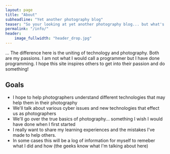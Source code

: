 ```yaml
---
layout: page
title: "About"
subheadline: "Yet another photography blog"
teaser: "So your looking at yet another photography blog... but what's different here."
permalink: "/info/"
header:
    image_fullwidth: "header_drop.jpg"
---
```

... The difference here is the uniting of technology and photography. Both are my passions. I am not what I would call a programmer but I have done programming. I hope this site inspires others to get into their passion and do something!


## Goals

* I hope to help photographers understand different technologies that may help them in their photography
* We'll talk about various cyber issues and new technologies that effect us as photographers
* We'll go over the true basics of photography... something I wish I would have done when I first started
* I really want to share my learning experiences and the mistakes I've made to help others.
* In some cases this will be a log of information for myself to remeber what I did and how (the geeks know what I'm talking about here)

